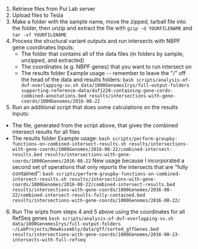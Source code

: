1. Retrieve files from Pui Lab server
2. Upload files to Tesla
3. Make a folder with the sample name, move the zipped, tarball file into the folder, then unzip and extract the file
with ```gzip -d YOURFILENAME``` and ```tar -xf YOURFILENAME```
4. Process the structural variant outputs and run intersects with NBPF gene coordinates
  Inputs:
    * The folder that contains all of the data files (in folders by sample, unzipped, and extracted)
    * The coordinates (e.g. NBPF genes) that you want to run intersect on
    * The results folder
  Example usage -- remember to leave the "/" off the head of the data and results folders:
    ```bash scripts/analysis-of-duf-overlapping-sv.sh data/1000GenomesIrys/full-output-folders supporting-reference-data/duf1220-containing-gene-cords-combined-annotations.bed results/intersections-with-gene-coords/1000Genomes/2016-08-22```
5. Run an additional script that does some calculations on the results
  Inputs:
  * The file, generated from the script above, that gives the combined intersect results for all files
  * The results folder
  Example usage:
  ```bash scripts/perform-groupby-functions-on-combined-intersect-results.sh results/intersections-with-gene-coords/1000Genomes/2016-08-22/combined-intersect-results.bed results/intersections-with-gene-coords/1000Genomes/2016-08-22```
  New usage because I incorporated a second set of operations that only reports the intersects that are "fully contained":
```bash scripts/perform-groupby-functions-on-combined-intersect-results.sh results/intersections-with-gene-coords/1000Genomes/2016-08-22/combined-intersect-results.bed results/intersections-with-gene-coords/1000Genomes/2016-08-22/combined-intersect-results-fully-contained.bed results/intersections-with-gene-coords/1000Genomes/2016-08-22/```
6. Run The sripts from steps 4 and 5 above using the coordinates for all RefSeq genes
  ```bash scripts/analysis-of-duf-overlapping-sv.sh data/1000GenomesIrys/full-output-folders ~/LabProjects/NewAssembly/data/gff/sorted_gffGenes.bed results/intersections-with-gene-coords/1000Genomes/2016-08-23-intersects-with-full-refseq```
